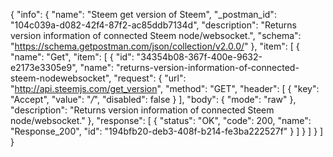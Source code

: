 {
  "info": {
    "name": "Steem get version of Steem",
    "_postman_id": "104c039a-d082-42f4-87f2-ac85ddb7134d",
    "description": "Returns version information of connected Steem node/websocket.",
    "schema": "https://schema.getpostman.com/json/collection/v2.0.0/"
  },
  "item": [
    {
      "name": "Get",
      "item": [
        {
          "id": "34354b08-367f-400e-9632-e2173e3305e9",
          "name": "returns-version-information-of-connected-steem-nodewebsocket",
          "request": {
            "url": "http://api.steemjs.com/get_version",
            "method": "GET",
            "header": [
              {
                "key": "Accept",
                "value": "*/*",
                "disabled": false
              }
            ],
            "body": {
              "mode": "raw"
            },
            "description": "Returns version information of connected Steem node/websocket."
          },
          "response": [
            {
              "status": "OK",
              "code": 200,
              "name": "Response_200",
              "id": "194bfb20-deb3-408f-b214-fe3ba222527f"
            }
          ]
        }
      ]
    }
  ]
}